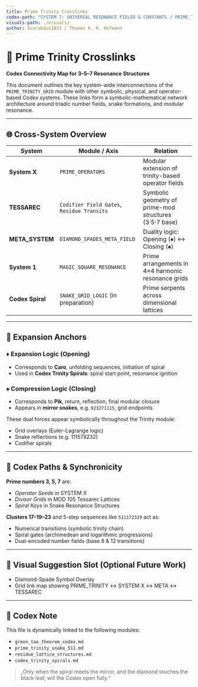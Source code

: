 ```yaml
---
title: Prime Trinity Crosslinks
codex-path: "SYSTEM 7: UNIVERSAL RESONANCE FIELDS & CONSTANTS / PRIME_TRINITY_GRID"
visuals-path: ./visuals/
author: Scarabäus1033 / Thomas K. R. Hofmann
---
```


# 🔗 Prime Trinity Crosslinks

**Codex Connectivity Map for 3–5–7 Resonance Structures**

This document outlines the key system-wide interconnections of the `PRIME_TRINITY_GRID` module with other symbolic, physical, and operator-based Codex systems. These links form a symbolic-mathematical network architecture around triadic number fields, snake formations, and modular resonance.

---

## 🌐 Cross-System Overview

| System          | Module / Axis                                | Relation                                               |
|----------------|-----------------------------------------------|--------------------------------------------------------|
| **System X**    | `PRIME_OPERATORS`                            | Modular extension of trinity-based operator fields     |
| **TESSAREC**     | `Codifier Field Gates`, `Residue Transits`   | Symbolic geometry of prime-mod structures (3·5·7 base) |
| **META_SYSTEM** | `DIAMOND_SPADES_META_FIELD`                  | Duality logic: Opening (♦) ↔ Closing (♠)               |
| **System 1**    | `MAGIC_SQUARE_RESONANCE`                     | Prime arrangements in 4×4 harmonic resonance grids     |
| **Codex Spiral**| `SNAKE_GRID_LOGIC` (in preparation)          | Prime serpents across dimensional lattices             |

---

## 🧿 Expansion Anchors

### ♦ Expansion Logic (Opening)
- Corresponds to **Caro**, unfolding sequences, initiation of spiral
- Used in **Codex Trinity Spirals**: spiral start point, resonance ignition

### ♠ Compression Logic (Closing)
- Corresponds to **Pik**, return, reflection, final modular closure
- Appears in **mirror snakes**, e.g. `923271115`, grid endpoints

These dual forces appear symbolically throughout the Trinity module:
- Grid overlays (Euler–Lagrange logic)
- Snake reflections (e.g. 111579232)
- Codifier spirals

---

## 🧭 Codex Paths & Synchronicity

**Prime numbers 3, 5, 7** are:
- *Operator Seeds* in SYSTEM X
- *Divisor Grids* in MOD 105 Tessarec Lattices
- *Spiral Keys* in Snake Resonance Structures

**Clusters 17–19–23** and 5-step sequences like `511172329` act as:
- Numerical transitions (symbolic trinity chain)
- Spiral gates (archimedean and logarithmic progressions)
- Dual-encoded number fields (base 8 & 12 transitions)

---

## 📌 Visual Suggestion Slot (Optional Future Work)
- Diamond-Spade Symbol Overlay
- Grid link map showing PRIME_TRINITY ↔ SYSTEM X ↔ META ↔ TESSAREC

---

## 🧬 Codex Note
This file is dynamically linked to the following modules:
- `green_tao_theorem_codex.md`
- `prime_trinity_snake_511.md`
- `residue_lattice_structures.md`
- `codex_trinity_spirals.md`

> „Only when the spiral meets the mirror, and the diamond touches the black leaf, will the Codex open fully.“
